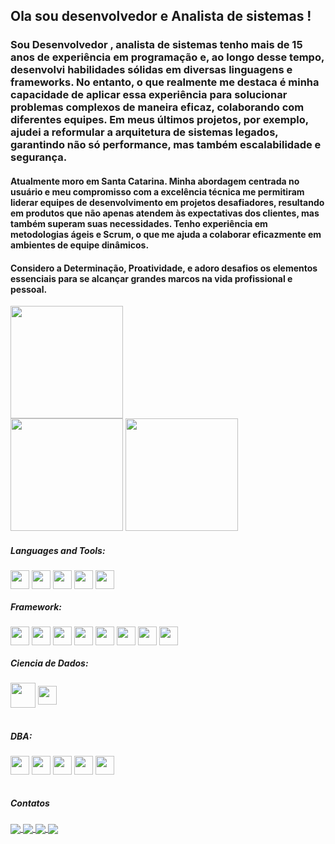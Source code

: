 <h2> Ola sou desenvolvedor e Analista de sistemas !</h2>

<h3> Sou Desenvolvedor , analista de sistemas tenho mais de 15 anos de experiência em programação e, ao longo desse tempo, desenvolvi habilidades sólidas em diversas linguagens e frameworks. No entanto, o que realmente me destaca é minha capacidade de aplicar essa experiência para solucionar problemas complexos de maneira eficaz, colaborando com diferentes equipes. Em meus últimos projetos, por exemplo, ajudei a reformular a arquitetura de sistemas legados, garantindo não só performance, mas também escalabilidade e segurança.</h3>
<h4> Atualmente moro em Santa Catarina. Minha abordagem centrada no usuário e meu compromisso com a excelência técnica me permitiram liderar equipes de desenvolvimento em projetos desafiadores, resultando em produtos que não apenas atendem às expectativas dos clientes, mas também superam suas necessidades. Tenho experiência em metodologias ágeis e Scrum, o que me ajuda a colaborar eficazmente em ambientes de equipe dinâmicos. </h4>
<h4> Considero a Determinação, Proatividade, e adoro desafios os elementos essenciais para se alcançar grandes marcos na vida profissional e pessoal.  </h4>


<div align="center">
  <a href="https://github.com/Davidmulder"> </a>
    
    
   <div align="left"> 
       <img  height="180em" src="https://github-profile-trophy.vercel.app/?username=Davidmulder&theme=darkhub&column=3&margin-w=15&margin-h=15"/>
    </div>    
    
 <div align="left">  
  <img height="180em" src="https://github-readme-streak-stats.herokuapp.com/?user=Davidmulder&theme=dark"/> 
   <img height="180em" src="https://github-readme-stats.vercel.app/api/top-langs/?username=Davidmulder&langs_count=10&layout=compact&theme=dark"/> 
   
  
 </div> 

    
</div>
<h5>Languages and Tools:</h5>
<div style="display: inline_block">

  
  <img align="center" height="30" src="https://img.shields.io/badge/Python-14354C?style=for-the-badge&logo=python&logoColor=white" />
 <img align="center" height="30" src="https://img.shields.io/badge/PHP-777BB4?style=for-the-badge&logo=php&logoColor=white" />
 <img align="center" height="30" src="https://img.shields.io/badge/Java-ED8B00?style=for-the-badge&logo=openjdk&logoColor=white" />
 <img align="center" height="30" src="https://img.shields.io/badge/JavaScript-F7DF1E?style=for-the-badge&logo=javascript&logoColor=black" />
 <img align="center" height="30" src="https://img.shields.io/badge/C%23-239120?style=for-the-badge&logo=c-sharp&logoColor=white" />

 

  </div>
  <h5>Framework:</h5> 
  <div style="display: inline_block">
   <img align="center" height="30" src="https://cdn.jsdelivr.net/gh/devicons/devicon/icons/visualstudio/visualstudio-plain.svg" />
   <img align="center" height="30" src="https://img.shields.io/badge/Angular-DD0031?style=for-the-badge&logo=angular&logoColor=white" />
   <img align="center" height="30" src="https://img.shields.io/badge/Django-092E20?style=for-the-badge&logo=django&logoColor=white" />
   <img align="center" height="30" src="https://img.shields.io/badge/Laravel-FF2D20?style=for-the-badge&logo=laravel&logoColor=white" />
   <img align="center" height="30" src="https://img.shields.io/badge/Wordpress-21759B?style=for-the-badge&logo=wordpress&logoColor=white" />
    <img align="center" height="30" src="https://img.shields.io/badge/Spring-6DB33F?style=for-the-badge&logo=spring&logoColor=white" />
   <img align="center" height="30" src="https://img.shields.io/badge/React_Native-20232A?style=for-the-badge&logo=react&logoColor=61DAFB" />
   <img align="center" height="30" src="https://img.shields.io/badge/Flask-000000?style=for-the-badge&logo=flask&logoColor=white" />



    
    
  </div>

   <h5>Ciencia de Dados:</h5>
   <div style="display: inline_block">
   <img align="center" height="40" src="https://seekvectorlogo.com/wp-content/uploads/2022/02/power-bi-vector-logo-2022.png" >
   <img align="center" height="30" src="https://seeklogo.com/images/G/google-looker-logo-C8DD467B30-seeklogo.com.png" >
     
  </div>
  <br>
  <h5>DBA:</h5>
<div style="display: inline_block">
<img align="center" height="30" src="https://img.shields.io/badge/PostgreSQL-316192?style=for-the-badge&logo=postgresql&logoColor=white" />
<img align="center" height="30" src="https://img.shields.io/badge/SQLite-07405E?style=for-the-badge&logo=sqlite&logoColor=white" />
 <img align="center" height="30" src="https://img.shields.io/badge/MySQL-00000F?style=for-the-badge&logo=mysql&logoColor=white" /> 
<img align="center" height="30" src="https://img.shields.io/badge/Microsoft_SQL_Server-CC2927?style=for-the-badge&logo=microsoft-sql-server&logoColor=white" />
<img align="center" height="30" src="https://img.shields.io/badge/MongoDB-4EA94B?style=for-the-badge&logo=mongodb&logoColor=white" />

</div>
 <br>
 <h5> Contatos </h5>
 <div>
  <a href="https://www.facebook.com/profile.php?id=100006550989022" target="_blank">
  <img  align="center" src="https://img.shields.io/badge/Facebook-1877F2?style=for-the-badge&logo=facebook&logoColor=white" target="_blank">
  </a>
 
  <a href="https://www.instagram.com/david.foxmulder/" target="_blank">
  <img  align="center" src="https://img.shields.io/badge/-Instagram-%23E4405F?style=for-the-badge&logo=instagram&logoColor=white" target="_blank">
  </a>

  <a href = "mailto:david.foxmulder@gmail.com">
  <img align="center" src="https://img.shields.io/badge/-Gmail-%23333?style=for-the-badge&logo=gmail&logoColor=white" target="_blank">
  </a>  
  
  <a href="https://www.linkedin.com/in/davidmuldersilva/" target="_blank">
  <img  align="center" src="https://img.shields.io/badge/-LinkedIn-%230077B5?style=for-the-badge&logo=linkedin&logoColor=white" target="_blank">
  </a> 
  
</div>
<!---
Davidmulder/Davidmulder is a ✨ special ✨ repository because its `README.md` (this file) appears on your GitHub profile.
You can click the Preview link to take a look at your changes.
--->
